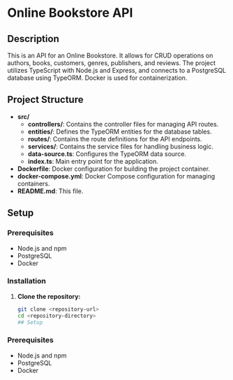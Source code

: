 # Online Bookstore API

## Description
This is an API for an Online Bookstore. It allows for CRUD operations on authors, books, customers, genres, publishers, and reviews. The project utilizes TypeScript with Node.js and Express, and connects to a PostgreSQL database using TypeORM. Docker is used for containerization.

## Project Structure
- **src/**
  - **controllers/**: Contains the controller files for managing API routes.
  - **entities/**: Defines the TypeORM entities for the database tables.
  - **routes/**: Contains the route definitions for the API endpoints.
  - **services/**: Contains the service files for handling business logic.
  - **data-source.ts**: Configures the TypeORM data source.
  - **index.ts**: Main entry point for the application.
- **Dockerfile**: Docker configuration for building the project container.
- **docker-compose.yml**: Docker Compose configuration for managing containers.
- **README.md**: This file.

## Setup

### Prerequisites
- Node.js and npm
- PostgreSQL
- Docker

### Installation

1. **Clone the repository:**
   ```bash
   git clone <repository-url>
   cd <repository-directory>
   ## Setup

### Prerequisites
- Node.js and npm
- PostgreSQL
- Docker




